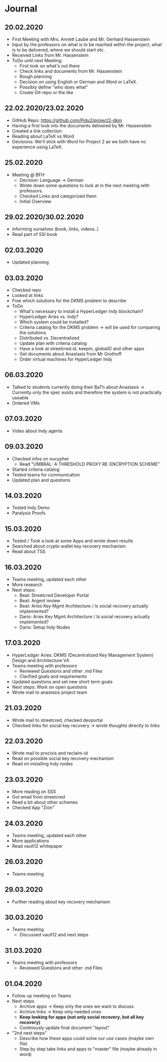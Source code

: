 # Journal
## 20.02.2020
* First Meeting with Mrs. Annett Laube and Mr. Gerhard Hassenstein
* Input by the professors on what is to be reached within the project, what is to be delivered, where we should start etc.
* Received Links from Mr. Hassenstein
* ToDo until next Meeting:
  * First look on what's out there
  * Check links and documents from Mr. Hassenstein
  * Rough planning
  * Decision on using English or German and Word or LaTeX.
  * Possibly define "who does what"
  * Create Git-repo or the like
## 22.02.2020/23.02.2020
* GitHub Repo: https://github.com/Pidu2/project2-dkm
* Having a first look into the documents delivered by Mr. Hassenstein
* Created a link collection
* Reading about LaTeX vs Word 
* Decisions: 
We'll stick with Word for Project 2 as we both have no experience using LaTeX.
## 25.02.2020
* Meeting @ BFH
  * Decision: Language -> German
  * Wrote down some questions to look at in the next meeting with professors.
  * Checked Links and categorized them
  * Initial Overview
## 29.02.2020/30.02.2020
* Informing ourselves (book, links, videos..)
* Read part of SSI book
## 02.03.2020
* Updated planning
## 03.03.2020
* Checked repo
* Looked at links
* Free which solutions for the DKMS problem to describe
* ToDo
  * What's necessary to install a HyperLedger Indy blockchain?
  * HyperLedger Aries vs. Indy?
  * Which system could be installed?
  * Criteria catalog for the DKMS problem -> will be used for comparing the solutions
  * Distributed vs. Decentralized
  * Update plan with criteria catalog
  * Have a look at streetcred.id, keepin, globaliD and other apps
  * Get documents about Anastasis from Mr Grothoff
  * Order virtual machines for HyperLedger Indy
## 06.03.2020
* Talked to students currently doing their BaTh about Anastasis -> Currently only the spec exists and therefore the system is not practically useable
* Ordered VMs
## 07.03.2020
* Video about Indy agents
## 09.03.2020
* Checked infos on nucypher
  * Read "UMBRAL: A THRESHOLD PROXY RE-ENCRYPTION SCHEME"
* Started criteria catalog
* Tested teams for communication
* Updated plan and questions
## 14.03.2020
* Tested Indy Demo
* Paralysis Proofs
## 15.03.2020
* Tested / Took a look at some Apps and wrote down results
* Searched about crypto wallet key recovery mechanism
* Read about TSS
## 16.03.2020
* Teams meeting, updated each other
* More research
* Next steps:
  * Beat: Streetcred Developer Portal
  * Beat: Argent review
  * Beat: Aries Key Mgmt Architecture / Is social recovery actually implemented?
  * Dario: Aries Key Mgmt Architecture / Is social recovery actually implemented?
  * Dario: Setup Indy Nodes
## 17.03.2020
* HyperLedger Aries: DKMS (Decentralized Key Management System) Design and Architecture V4
* Teams meeting with professors
  * Reviewed Questions and other .md Files
  * Clarified goals and requirements
* Updated questions and set new short term goals
* Next steps: Work on open questions
* Wrote mail to anastasis project team
## 21.03.2020
* Wrote mail to streetcred, checked devportal
* Checked links for social key recovery -> wrote thoughts directly to links
## 22.03.2020
* Wrote mail to procivis and reclaim-id
* Read on possible social key recovery mechanism
* Read on installing Indy nodes
## 23.03.2020
* More reading on SSS
* Got email from streetcred
* Read a bit about other schemes
* Checked App "Zion"
## 24.03.2020
* Teams meeting, updated each other
* More applications
* Read vault12 whitepaper
## 26.03.2020
* Teams meeting
## 29.03.2020
* Further reading about key recovery mechanism
## 30.03.2020
* Teams meeting
  * Discussed vault12 and next steps
## 31.03.2020
* Teams meeting with professors
  * Reviewed Questions and other .md Files
## 01.04.2020
* Follow up meeting on Teams
* Next steps
  * Archive apps -> Keep only the ones we want to discuss
  * Archive links -> Keep only needed ones
  * **Keep looking for apps (not only social recovery, but all key recovery)**
  * Continously update final document "layout"
* "2nd next steps"
  * Describe how these apps could solve our use cases (maybe own file)
  * Step by step take links and apps to "master" file (maybe already in word)


